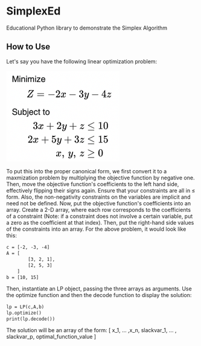 # SimplexEd
Educational Python library to demonstrate the Simplex Algorithm

## How to Use
Let's say you have the following linear optimization problem:
<br>
<br>
<img src="images/example_prob.png" alt="exmpl" width="300"/>

To put this into the proper canonical form, we first convert it to a maxmization problem by multiplying the objective function by negative one. Then, move the objective function's coefficients to the left hand side, effectively flipping their signs again. Ensure that your constraints are all in &leq; form. Also, the non-negativity constraints on the variables are implicit and need not be defined.
Now, put the objective function's coefficients into an array. Create a 2-D array, where each row corresponds to the coefficients of a constraint (Note: if a constraint does not involve a certain variable, put a zero as the coefficient at that index). Then, put the right-hand side values of the constraints into an array.
For the above problem, it would look like this:
```
c = [-2, -3, -4]
A = [
        [3, 2, 1],
        [2, 5, 3]
    ]
b = [10, 15]
```

Then, instantiate an LP object, passing the three arrays as arguments. Use the optimize function and then the decode function to display the solution:
```
lp = LP(c,A,b)
lp.optimize()
print(lp.decode())
```
The solution will be an array of the form:
[ x_1, … ,x_n, slackvar_1, … , slackvar_p, optimal_function_value ]
